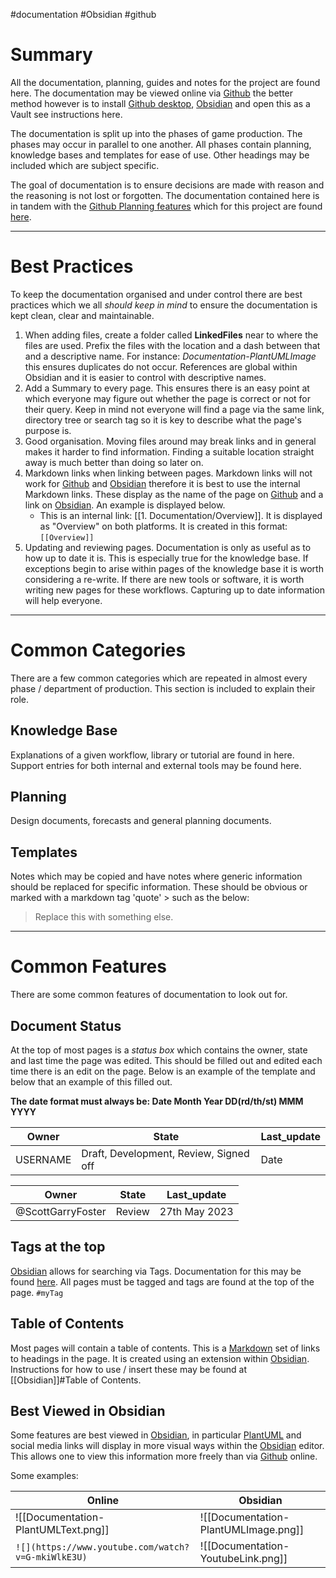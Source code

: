 #documentation #Obsidian #github 

# Summary
All the documentation, planning, guides and notes for the project are found here. The documentation may be viewed online via [Github](https://github.com/ScottGarryFoster/PROJECT-Snake/blob/main/SnakeGameDocumentation) the better method however is to install [Github desktop](https://desktop.github.com/), [Obsidian](https://obsidian.md/) and open this as a Vault see instructions here.

The documentation is split up into the phases of game production. The phases may occur in parallel to one another. All phases contain planning, knowledge bases and templates for ease of use. Other headings may be included which are subject specific.

The goal of documentation is to ensure decisions are made with reason and the reasoning is not lost or forgotten. The documentation contained here is in tandem with the [Github Planning features](https://github.com/features/issues) which for this project are found [here](https://github.com/ScottGarryFoster/PROJECT-Snake/projects?query=is%3Aopen).

---
# Best Practices
To keep the documentation organised and under control there are best practices which we all *should keep in mind* to ensure the documentation is kept clean, clear and maintainable.

1. When adding files, create a folder called **LinkedFiles** near to where the files are used. Prefix the files with the location and a dash between that and a descriptive name. For instance: *Documentation-PlantUMLImage* this ensures duplicates do not occur. References are global within Obsidian and it is easier to control with descriptive names.
2. Add a Summary to every page. This ensures there is an easy point at which everyone may figure out whether the page is correct or not for their query. Keep in mind not everyone will find a page via the same link, directory tree or search tag so it is key to describe what the page's purpose is.
3. Good organisation. Moving files around may break links and in general makes it harder to find information. Finding a suitable location straight away is much better than doing so later on.
4. Markdown links when linking between pages. Markdown links will not work for [Github](https://github.com/) and [Obsidian](https://obsidian.md/) therefore it is best to use the internal Markdown links. These display as the name of the page on [Github](https://github.com/) and a link on [Obsidian](https://obsidian.md/). An example is displayed below.
	* This is an internal link: [[1. Documentation/Overview]]. It is displayed as "Overview" on both platforms. It is created in this format:  `[[Overview]]`
5. Updating and reviewing pages. Documentation is only as useful as to how up to date it is. This is especially true for the knowledge base. If exceptions begin to arise within pages of the knowledge base it is worth considering a re-write. If there are new tools or software, it is worth writing new pages for these workflows. Capturing up to date information will help everyone.

---
# Common Categories
There are a few common categories which are repeated in almost every phase / department of production. This section is included to explain their role.

## Knowledge Base
Explanations of a given workflow, library or tutorial are found in here. Support entries for both internal and external tools may be found here.

## Planning
Design documents, forecasts and general planning documents.

## Templates
Notes which may be copied and have notes where generic information should be replaced for specific information. These should be obvious or marked with a markdown tag 'quote' > such as the below:
>Replace this with something else.

---
# Common Features
There are some common features of documentation to look out for.

## Document Status
At the top of most pages is a *status box* which contains the owner, state and last time the page was edited. This should be filled out and edited each time there is an edit on the page. Below is an example of the template and below that an example of this filled out.

**The date format must always be: Date Month Year DD(rd/th/st) MMM YYYY**

|Owner|State|Last_update|
|--|--|--|
|USERNAME|Draft, Development, Review, Signed off|Date|

|Owner|State|Last_update|
|--|--|--|
|@ScottGarryFoster|Review|27th May 2023|

## Tags at the top
[Obsidian](https://obsidian.md/) allows for searching via Tags. Documentation for this may be found [here](https://help.obsidian.md/Editing+and+formatting/Tags). All pages must be tagged and tags are found at the top of the page.
`#myTag`

## Table of Contents
Most pages will contain a table of contents. This is a [Markdown](https://www.markdownguide.org/cheat-sheet/) set of links to headings in the page. It is created using an extension within [Obsidian](https://obsidian.md/). Instructions for how to use / insert these may be found at [[Obsidian]]#Table of Contents. 

## Best Viewed in Obsidian
Some features are best viewed in [Obsidian](https://obsidian.md/), in particular [PlantUML](https://plantuml.com/) and social media links will display in more visual ways within the [Obsidian](https://obsidian.md/) editor. This allows one to view this information more freely than via [Github](https://github.com/) online.

Some examples:

|Online|Obsidian|
|---|---|
| ![[Documentation-PlantUMLText.png]] | ![[Documentation-PlantUMLImage.png]]|
|`![](https://www.youtube.com/watch?v=G-mkiWlkE3U)`| ![[Documentation-YoutubeLink.png]] |
